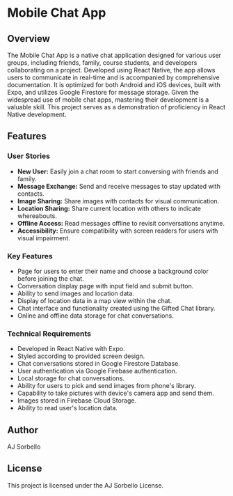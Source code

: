 # Mobile Chat App

## **Overview**
The Mobile Chat App is a native chat application designed for various user groups, including friends, family, course students, and developers collaborating on a project. Developed using React Native, the app allows users to communicate in real-time and is accompanied by comprehensive documentation. It is optimized for both Android and iOS devices, built with Expo, and utilizes Google Firestore for message storage. Given the widespread use of mobile chat apps, mastering their development is a valuable skill. This project serves as a demonstration of proficiency in React Native development.

## **Features**
### **User Stories**
- **New User:** Easily join a chat room to start conversing with friends and family.
- **Message Exchange:** Send and receive messages to stay updated with contacts.
- **Image Sharing:** Share images with contacts for visual communication.
- **Location Sharing:** Share current location with others to indicate whereabouts.
- **Offline Access:** Read messages offline to revisit conversations anytime.
- **Accessibility:** Ensure compatibility with screen readers for users with visual impairment.

### **Key Features**
- Page for users to enter their name and choose a background color before joining the chat.
- Conversation display page with input field and submit button.
- Ability to send images and location data.
- Display of location data in a map view within the chat.
- Chat interface and functionality created using the Gifted Chat library.
- Online and offline data storage for chat conversations.

### **Technical Requirements**
- Developed in React Native with Expo.
- Styled according to provided screen design.
- Chat conversations stored in Google Firestore Database.
- User authentication via Google Firebase authentication.
- Local storage for chat conversations.
- Ability for users to pick and send images from phone's library.
- Capability to take pictures with device's camera app and send them.
- Images stored in Firebase Cloud Storage.
- Ability to read user's location data.

## **Author**
AJ Sorbello

## **License**
This project is licensed under the AJ Sorbello License.